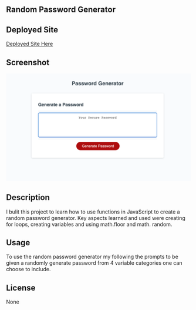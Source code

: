 ## Random Password Generator

  

## Deployed Site

  
[Deployed Site Here](https://ereneedolan.github.io/Random-Password-Generator/)
  

## Screenshot

![Image Here](https://raw.githubusercontent.com/ereneedolan/Random-Password-Generator/732a19562d67303e6b645da4a0f5f4398fb6effc/Images/Screen%20Shot%202022-09-29%20at%2011.25.01%20PM.png)


## Description


I bulit this project to learn how to use functions in JavaScript to create a random password generator. Key aspects learned and used were creating for loops, creating variables and using math.floor and math. random.

  
  
  

## Usage

To use the random password generator my following the prompts to be given a randomly generate password from 4 variable categories one can choose to include.
  

## License

  

None
